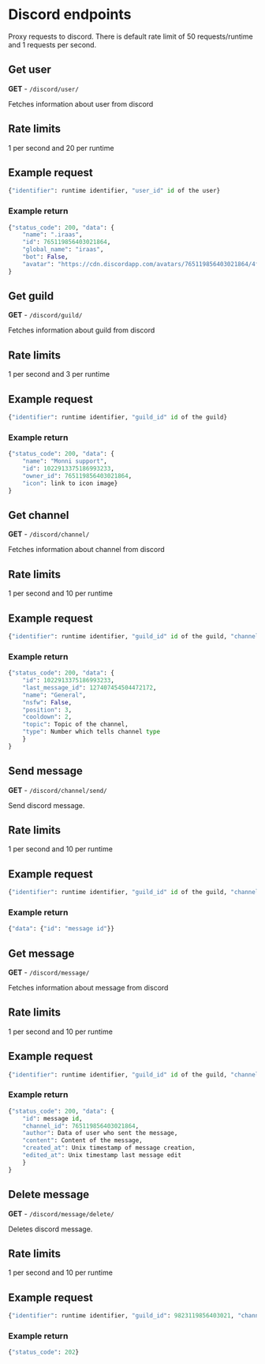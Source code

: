 # Discord endpoints
Proxy requests to discord. There is default rate limit of 50 requests/runtime and 1 requests per second.

## Get user
**GET** - `/discord/user/`

Fetches information about user from discord

## Rate limits
1 per second and 20 per runtime
## Example request
```python
{"identifier": runtime identifier, "user_id" id of the user}
```

### Example return
```python
{"status_code": 200, "data": {
	"name": ".iraas",
	"id": 765119856403021864,
	"global_name": "iraas", 
	"bot": False, 
	"avatar": "https://cdn.discordapp.com/avatars/765119856403021864/4fcec63a4386324e623112aea841ce78.png"}
}
```


## Get guild
**GET** - `/discord/guild/`

Fetches information about guild from discord

## Rate limits
1 per second and 3 per runtime
## Example request
```python
{"identifier": runtime identifier, "guild_id" id of the guild}
```

### Example return
```python
{"status_code": 200, "data": {
	"name": "Monni support",
	"id": 1022913375186993233,
	"owner_id": 765119856403021864,
	"icon": link to icon image}
}
```


## Get channel
**GET** - `/discord/channel/`

Fetches information about channel from discord

## Rate limits
1 per second and 10 per runtime
## Example request
```python
{"identifier": runtime identifier, "guild_id" id of the guild, "channel_id": id of the channel}
```

### Example return
```python
{"status_code": 200, "data": {
	"id": 1022913375186993233,
	"last_message_id": 127407454504472172,
	"name": "General",
	"nsfw": False,
	"position": 3,
	"cooldown": 2,
	"topic": Topic of the channel,
	"type": Number which tells channel type
	}
}
```


## Send message
**GET** - `/discord/channel/send/`

Send discord message.

## Rate limits
1 per second and 10 per runtime
## Example request
```python
{"identifier": runtime identifier, "guild_id" id of the guild, "channel_id": id of the channel, "content": "The message itself."}
```

### Example return
```python
{"data": {"id": "message id"}}
```

## Get message
**GET** - `/discord/message/`

Fetches information about message from discord

## Rate limits
1 per second and 10 per runtime
## Example request
```python
{"identifier": runtime identifier, "guild_id" id of the guild, "channel_id": id of the channel, "message_id": id of the message}
```

### Example return
```python
{"status_code": 200, "data": {
	"id": message id,
	"channel_id": 765119856403021864,
	"author": Data of user who sent the message,
	"content": Content of the message,
	"created_at": Unix timestamp of message creation,
	"edited_at": Unix timestamp last message edit
	}
}
```

## Delete message
**GET** - `/discord/message/delete/`

Deletes discord message.

## Rate limits
1 per second and 10 per runtime
## Example request
```python
{"identifier": runtime identifier, "guild_id": 9823119856403021, "channel_id": 890219856403021875, "message_id": 765119856403021864}
```

### Example return
```python
{"status_code": 202}
```

